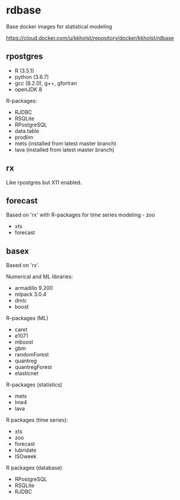 # rdbase

Base docker images for statistical modeling

https://cloud.docker.com/u/kkholst/repository/docker/kkholst/rdbase

## rpostgres

- R (3.5.1)
- python (3.6.7)
- gcc (8.2.0), g++, gfortran
- openJDK 8

R-packages: 
- RJDBC
- RSQLite
- RPostgreSQL
- data.table
- prodlim
- mets (installed from latest master branch)
- lava (installed from latest master branch)

## rx

Like rpostgres but X11 enabled.

## forecast

Based on 'rx' with R-packages for time series modeling
	- zoo
- xts
- forecast

## basex

Based on 'rx'. 

Numerical and ML libraries:
- armadillo 9.200
- mlpack 3.0.4
- dmlc
- boost

R-packages (ML)
- caret
- e1071
- mboost
- gbm
- randomForest
- quantreg
- quantregForest
- elasticnet

R-packages (statistics)
- mets
- lme4
- lava

R packages (time series):
- xts
- zoo
- forecast
- lubridate
- ISOweek

R packages (database)
- RPostgreSQL
- RSQLite
- RJDBC


